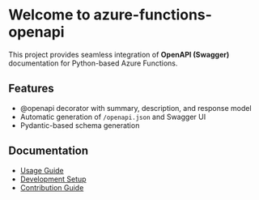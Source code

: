 # Welcome to azure-functions-openapi

This project provides seamless integration of **OpenAPI (Swagger)** documentation for Python-based Azure Functions.

## Features

- @openapi decorator with summary, description, and response model
- Automatic generation of `/openapi.json` and Swagger UI
- Pydantic-based schema generation

## Documentation

- [Usage Guide](./usage.md)
- [Development Setup](./development.md)
- [Contribution Guide](./contributing.md)
